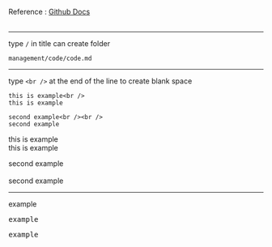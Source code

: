 Reference : [Github Docs](https://docs.github.com/en/get-started/writing-on-github/getting-started-with-writing-and-formatting-on-github/quickstart-for-writing-on-github)
<br /><br />

---

type `/` in title can create folder
```
management/code/code.md
```

---

type `<br />` at the end of the line to create blank space
```
this is example<br />
this is example

second example<br /><br />
second example
```
this is example<br />
this is example

second example<br /><br />
second example

---

example
<pre>
example
<pre>
example

